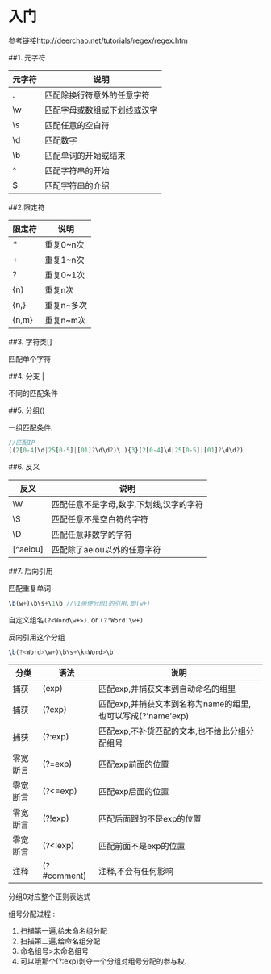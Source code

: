 # 入门

参考链接<http://deerchao.net/tutorials/regex/regex.htm>


##1. 元字符

| 元字符 | 说明                         |
|--------|------------------------------|
| .      | 匹配除换行符意外的任意字符   |
| \w     | 匹配字母或数组或下划线或汉字 |
| \s     | 匹配任意的空白符             |
| \d     | 匹配数字                     |
| \b     | 匹配单词的开始或结束         |
| ^      | 匹配字符串的开始             |
| $      | 匹配字符串的介绍             |


##2.限定符

| 限定符 | 说明       |
|--------|------------|
| *      | 重复0~n次  |
| +      | 重复1~n次  |
| ?      | 重复0~1次  |
| {n}    | 重复n次    |
| {n,}   | 重复n~多次 |
| {n,m}  | 重复n~m次  |

##3. 字符类[]

匹配单个字符

##4. 分支 |

不同的匹配条件

##5. 分组()

一组匹配条件.

```javascript
//匹配IP
((2[0-4]\d|25[0-5]|[01]?\d\d?)\.){3}(2[0-4]\d|25[0-5]|[01]?\d\d?)
```

##6. 反义

| 反义     | 说明                                    |
|----------|-----------------------------------------|
| \\W      | 匹配任意不是字母,数字,下划线,汉字的字符 |
| \S       | 匹配任意不是空白符的字符                |
| \D       | 匹配任意非数字的字符                    |
| \[^aeiou] | 匹配除了aeiou以外的任意字符             |

##7. 后向引用

匹配重复单词

```javascript
\b(w+)\b\s+\1\b //\1带便分组1的引用.即(w+)
```

自定义组名`(?<Word\w+>)`. or `(?'Word'\w+)`

反向引用这个分组

```javascript
\b(?<Word>\w+)\b\s+\k<Word>\b
```

| 分类     | 语法         | 说明                                                        |
|----------|--------------|-------------------------------------------------------------|
| 捕获     | (exp)        | 匹配exp,并捕获文本到自动命名的组里                          |
| 捕获     | (?<name>exp) | 匹配exp,并捕获文本到名称为name的组里,也可以写成(?'name'exp) |
| 捕获     | (?:exp)      | 匹配exp,不补货匹配的文本,也不给此分组分配组号               |
| 零宽断言 | (?=exp)      | 匹配exp前面的位置                                           |
| 零宽断言 | (?<=exp)     | 匹配exp后面的位置                                           |
| 零宽断言 | (?!exp)      | 匹配后面跟的不是exp的位置                                   |
| 零宽断言 | (?<!exp)     | 匹配前面不是exp的位置                                       |
| 注释     | (?#comment)  | 注释,不会有任何影响                                         |

分组0对应整个正则表达式

组号分配过程 : 

1. 扫描第一遍,给未命名组分配
2. 扫描第二遍,给命名组分配
3. 命名组号>未命名组号
4. 可以哦那个(?:exp)剥夺一个分组对组号分配的参与权.


